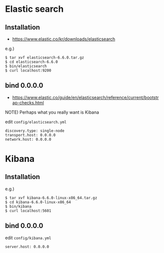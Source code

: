# Elastic search

## Installation

* https://www.elastic.co/kr/downloads/elasticsearch


e.g.)

```
$ tar xvf elasticsearch-6.6.0.tar.gz
$ cd elasticsearch-6.6.0
$ bin/elasticsearch
$ curl localhost:9200
```


## bind 0.0.0.0

* https://www.elastic.co/guide/en/elasticsearch/reference/current/bootstrap-checks.html

NOTE) Perhaps what you really want is Kibana

edit `config/elasticsearch.yml`

```
discovery.type: single-node
transport.host: 0.0.0.0
network.host: 0.0.0.0
```

# Kibana

## Installation

e.g.)

```
$ tar xvf kibana-6.6.0-linux-x86_64.tar.gz
$ cd kibana-6.6.0-linux-x86_64
$ bin/kibana
$ curl localhost:5601
```

## bind 0.0.0.0

edit `config/kibana.yml`

```
server.host: 0.0.0.0
```
